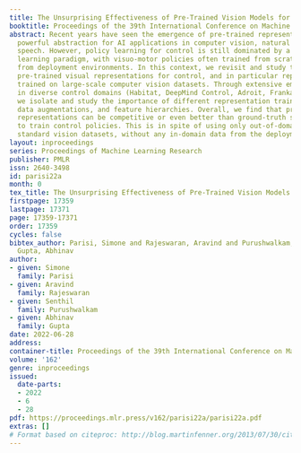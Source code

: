 ```yaml
---
title: The Unsurprising Effectiveness of Pre-Trained Vision Models for Control
booktitle: Proceedings of the 39th International Conference on Machine Learning
abstract: Recent years have seen the emergence of pre-trained representations as a
  powerful abstraction for AI applications in computer vision, natural language, and
  speech. However, policy learning for control is still dominated by a tabula-rasa
  learning paradigm, with visuo-motor policies often trained from scratch using data
  from deployment environments. In this context, we revisit and study the role of
  pre-trained visual representations for control, and in particular representations
  trained on large-scale computer vision datasets. Through extensive empirical evaluation
  in diverse control domains (Habitat, DeepMind Control, Adroit, Franka Kitchen),
  we isolate and study the importance of different representation training methods,
  data augmentations, and feature hierarchies. Overall, we find that pre-trained visual
  representations can be competitive or even better than ground-truth state representations
  to train control policies. This is in spite of using only out-of-domain data from
  standard vision datasets, without any in-domain data from the deployment environments.
layout: inproceedings
series: Proceedings of Machine Learning Research
publisher: PMLR
issn: 2640-3498
id: parisi22a
month: 0
tex_title: The Unsurprising Effectiveness of Pre-Trained Vision Models for Control
firstpage: 17359
lastpage: 17371
page: 17359-17371
order: 17359
cycles: false
bibtex_author: Parisi, Simone and Rajeswaran, Aravind and Purushwalkam, Senthil and
  Gupta, Abhinav
author:
- given: Simone
  family: Parisi
- given: Aravind
  family: Rajeswaran
- given: Senthil
  family: Purushwalkam
- given: Abhinav
  family: Gupta
date: 2022-06-28
address:
container-title: Proceedings of the 39th International Conference on Machine Learning
volume: '162'
genre: inproceedings
issued:
  date-parts:
  - 2022
  - 6
  - 28
pdf: https://proceedings.mlr.press/v162/parisi22a/parisi22a.pdf
extras: []
# Format based on citeproc: http://blog.martinfenner.org/2013/07/30/citeproc-yaml-for-bibliographies/
---
```

